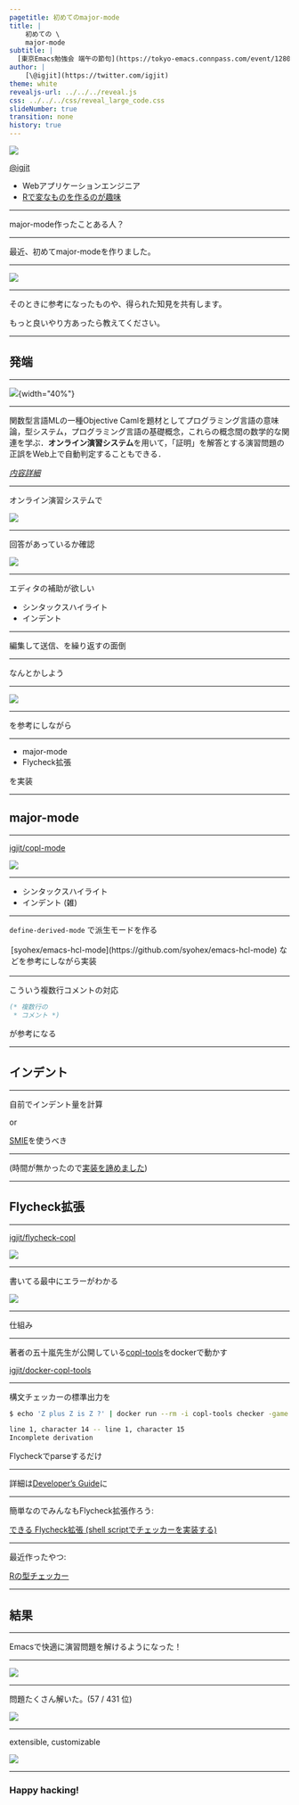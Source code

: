 ```yaml
---
pagetitle: 初めてのmajor-mode
title: |
    初めての \
    major-mode
subtitle: |
  [東京Emacs勉強会 端午の節句](https://tokyo-emacs.connpass.com/event/128038/)
author: |
    [\@igjit](https://twitter.com/igjit)
theme: white
revealjs-url: ../../../reveal.js
css: ../../../css/reveal_large_code.css
slideNumber: true
transition: none
history: true
---
```


![](https://pbs.twimg.com/profile_images/378800000159013251/f5ddbed414eaafe0ef916e8619b58566.png)

[\@igjit](https://twitter.com/igjit)

- Webアプリケーションエンジニア
- [Rで変なものを作るのが趣味](https://igjit.github.io/slides/)

---

major-mode作ったことある人？

---

最近、初めてmajor-modeを作りました。

---

<p class="text-small">
<https://igjit.github.io/posts/2019/04/emacs-lisp-for-copl/>
</p>

![](images/ss-blog.png)

---

そのときに参考になったものや、得られた知見を共有します。

もっと良いやり方あったら教えてください。

---

## 発端

---

![](../../04/typrr/images/copl.jpg){width="40%"}

---

関数型言語MLの一種Objective Camlを題材としてプログラミング言語の意味論，型システム，プログラミング言語の基礎概念，これらの概念間の数学的な関連を学ぶ．**オンライン演習システム**を用いて，「証明」を解答とする演習問題の正誤をWeb上で自動判定することもできる．

*[内容詳細](http://www.saiensu.co.jp/?page=book_details&ISBN=ISBN978-4-7819-1285-1)*

---

オンライン演習システムで

![](images/ss-cgi1.png)

---

回答があっているか確認

![](images/ss-cgi2.png)

---

エディタの補助が欲しい

- シンタックスハイライト
- インデント

---

編集して送信、を繰り返すの面倒

---

なんとかしよう

---

<p class="text-small">
<http://www.wilfred.me.uk/blog/2015/03/19/adding-a-new-language-to-emacs/>
</p>

![](images/ss-new-language.png)

---

を参考にしながら

---

- major-mode
- Flycheck拡張

を実装

---

## major-mode

---

[igjit/copl-mode](https://github.com/igjit/copl-mode)

![](images/copl-mode.png)

---

- シンタックスハイライト
- インデント (雑)

---

`define-derived-mode` で派生モードを作る

<div class="fragment" style="padding: 0.2em">
[syohex/emacs-hcl-mode](https://github.com/syohex/emacs-hcl-mode) などを参考にしながら実装
</div>

---

こういう複数行コメントの対応

```ml
(* 複数行の
 * コメント *)
```

<div class="fragment">
<http://emacs.rubikitch.com/syntax-table-beginner/> が参考になる
</div>

---

## インデント

---

自前でインデント量を計算

or

[SMIE](https://www.gnu.org/software/emacs/manual/html_node/elisp/SMIE.html)を使うべき

---

(時間が無かったので[実装を諦めました](https://github.com/igjit/copl-mode/blob/87d4633afd2232f1b2652d6dd03fb6dc7d4f28a1/copl-mode.el#L306))

---

## Flycheck拡張

---

[igjit/flycheck-copl](https://github.com/igjit/flycheck-copl)

![](images/flycheck.png)

---

書いてる最中にエラーがわかる

![](images/flycheck.png)

---

仕組み

---

著者の五十嵐先生が公開している[copl-tools](https://github.com/aigarashi/copl-tools)をdockerで動かす

[igjit/docker-copl-tools](https://github.com/igjit/docker-copl-tools)

---

構文チェッカーの標準出力を

```sh
$ echo 'Z plus Z is Z ?' | docker run --rm -i copl-tools checker -game Nat

line 1, character 14 -- line 1, character 15
Incomplete derivation
```

Flycheckでparseするだけ

---

詳細は[Developer’s Guide](https://www.flycheck.org/en/latest/developer/developing.html)に

---

簡単なのでみんなもFlycheck拡張作ろう:

[できる Flycheck拡張 (shell scriptでチェッカーを実装する)](https://igjit.github.io/posts/2019/04/flycheck-in-shell/)

---

最近作ったやつ:

[Rの型チェッカー](https://igjit.github.io/slides/2019/04/typrr/#/20)

---

## 結果

---

Emacsで快適に演習問題を解けるようになった！

---

![](images/ss-rank1.png)

---

問題たくさん解いた。(57 / 431 位)

![](images/ss-rank2.png)

---

extensible, customizable

![](images/ss-gnu-emacs.png)

<p class="text-small">
<https://www.gnu.org/software/emacs/>
</p>

---

### Happy hacking!
